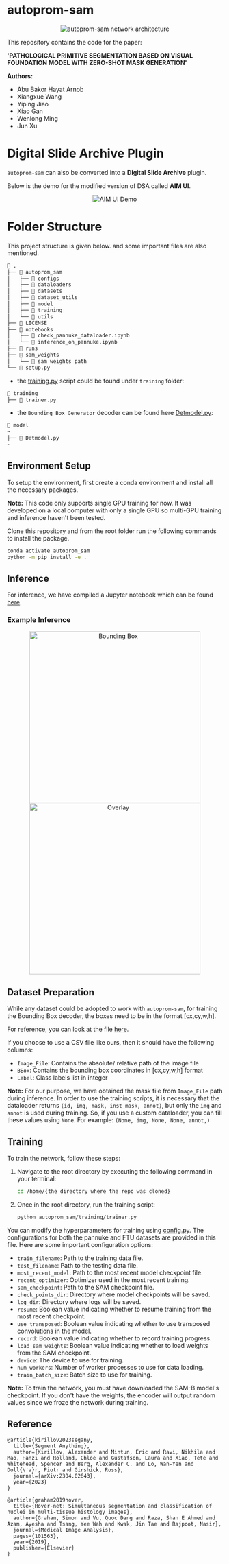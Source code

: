 # autoprom-sam

<div align="center">
  <img src="./resources/network.png" alt="autoprom-sam network architecture" />
</div>

This repository contains the code for the paper:

**'PATHOLOGICAL PRIMITIVE SEGMENTATION BASED ON VISUAL FOUNDATION MODEL WITH ZERO-SHOT MASK GENERATION'**

**Authors:**
- Abu Bakor Hayat Arnob
- Xiangxue Wang
- Yiping Jiao
- Xiao Gan
- Wenlong Ming
- Jun Xu



# Digital Slide Archive Plugin

`autoprom-sam` can also be converted into a **Digital Slide Archive** plugin. 

Below is the demo for the modified version of DSA called **AIM UI**.

<div align="center">
  <img src="./resources/aimui.gif" alt="AIM UI Demo" />
</div>

# Folder Structure
This project structure is given below. and some important files are also mentioned.
```bash
📁 .
├── 📁 autoprom_sam
│   ├── 📁 configs
│   ├── 📁 dataloaders
│   ├── 📁 datasets
│   ├── 📁 dataset_utils
│   ├── 📁 model
│   ├── 📁 training
│   └── 📁 utils
├── 📄 LICENSE
├── 📁 notebooks
│   ├── 📄 check_pannuke_dataloader.ipynb
│   └── 📄 inference_on_pannuke.ipynb
├── 📁 runs
├── 📁 sam_weights
│   └── 📄 sam weights path
└── 📄 setup.py

```
 -  the [training.py](./autoprom_sam/training/trainer.py) script could be found under `training` folder:
 ```bash
 📁 training
├── 📄 trainer.py

 ```
 - the `Bounding Box Generator` decoder can be found here [Detmodel.py](./autoprom_sam/model/Detmodel.py):
 ```bash
 📁 model
~
├── 📄 Detmodel.py
~

 ``` 

## Environment Setup

To setup the environment, first create a conda environment and install all the necessary packages.

**Note:** This code only supports single GPU training for now. It was developed on a local computer with only a single GPU so multi-GPU training and inference haven't been tested.

Clone this repository and from the root folder run the following commands to install the package.

```bash
conda activate autoprom_sam
python -m pip install -e .

```
## Inference

For inference, we have compiled a Jupyter notebook which can be found [here](./notebooks/inference_on_pannuke.ipynb).

### Example Inference

<div align="center">
  <img src="./resources/bbox.png" alt="Bounding Box" width="400" />
  <img src="./resources/overlay.png" alt="Overlay" width="400" />
</div>


## Dataset Preparation

While any dataset could be adopted to work with `autoprom-sam`, for training the Bounding Box decoder, the boxes need to be in the format [cx,cy,w,h]. 

For reference, you can look at the file [here](./autoprom_sam/dataloaders/data_loader_kidney.py). 

If you choose to use a CSV file like ours, then it should have the following columns:

- `Image_File`: Contains the absolute/ relative path of the image file
- `BBox`: Contains the bounding box coordinates in [cx,cy,w,h] format
- `Label`: Class labels list in integer

**Note:** For our purpose, we have obtained the mask file from `Image_File` path during inference.
In order to use the training scripts, it is necessary that the dataloader returns `(id, img, mask, inst_mask, annot)`, but only the `img` and `annot` is used during training. So, if you use a custom dataloader, you can fill these values using `None`. 
For example: `(None, img, None, None, annot,)`


## Training

To train the network, follow these steps:

1. Navigate to the root directory by executing the following command in your terminal:

    ```bash
    cd /home/{the directory where the repo was cloned}
    ```

2. Once in the root directory, run the training script:

    ```bash
    python autoprom_sam/training/trainer.py
    ```

You can modify the hyperparameters for training using [config.py](./autoprom_sam/configs/configs.py). The configurations for both the pannuke and FTU datasets are provided in this file. Here are some important configuration options:

- `train_filename`: Path to the training data file.
- `test_filename`: Path to the testing data file.
- `most_recent_model`: Path to the most recent model checkpoint file.
- `recent_optimizer`: Optimizer used in the most recent training.
- `sam_checkpoint`: Path to the SAM checkpoint file.
- `check_points_dir`: Directory where model checkpoints will be saved.
- `log_dir`: Directory where logs will be saved.
- `resume`: Boolean value indicating whether to resume training from the most recent checkpoint.
- `use_transposed`: Boolean value indicating whether to use transposed convolutions in the model.
- `record`: Boolean value indicating whether to record training progress.
- `load_sam_weights`: Boolean value indicating whether to load weights from the SAM checkpoint.
- `device`: The device to use for training.
- `num_workers`: Number of worker processes to use for data loading.
- `train_batch_size`: Batch size to use for training.

**Note:** To train the network, you must have downloaded the SAM-B model's checkpoint. If you don't have the weights, the encoder will output random values since we froze the network during training.


## Reference
```
@article{kirillov2023segany,
  title={Segment Anything},
  author={Kirillov, Alexander and Mintun, Eric and Ravi, Nikhila and Mao, Hanzi and Rolland, Chloe and Gustafson, Laura and Xiao, Tete and Whitehead, Spencer and Berg, Alexander C. and Lo, Wan-Yen and Doll{\'a}r, Piotr and Girshick, Ross},
  journal={arXiv:2304.02643},
  year={2023}
}

@article{graham2019hover,
  title={Hover-net: Simultaneous segmentation and classification of nuclei in multi-tissue histology images},
  author={Graham, Simon and Vu, Quoc Dang and Raza, Shan E Ahmed and Azam, Ayesha and Tsang, Yee Wah and Kwak, Jin Tae and Rajpoot, Nasir},
  journal={Medical Image Analysis},
  pages={101563},
  year={2019},
  publisher={Elsevier}
}
```
